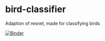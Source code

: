 # bird-classifier
Adaption of resnet, made for classifying birds

[![Binder](https://mybinder.org/badge_logo.svg)](https://mybinder.org/v2/gh/Flinverdaasdonk/bird-classifier/HEAD?urlpath=%2Fvoila%2Frender%2Fbird_predictor_web_app_v2.ipynb)
